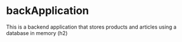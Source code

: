 # backApplication

This is a backend application that stores products and articles using a database in memory (h2)

